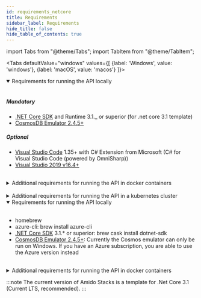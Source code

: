 ```yaml
---
id: requirements_netcore
title: Requirements
sidebar_label: Requirements
hide_title: false
hide_table_of_contents: true
---
```


import Tabs from "@theme/Tabs";
import TabItem from "@theme/TabItem";

<Tabs
defaultValue="windows"
values={[
{label: 'Windows', value: 'windows'},
{label: 'macOS', value: 'macos'}
]}>
<TabItem value="windows">
    <details open>
        <summary>Requirements for running the API locally</summary>
        <br />
        <h5>Mandatory</h5>
        <ul>
            <li><a href="https://dotnet.microsoft.com/download/dotnet-core/thank-you/sdk-3.1.403-windows-x64-installer">.NET Core SDK</a> and Runtime 3.1._ or superior (for .net core 3.1 template)</li>
            <li><a href="https://aka.ms/cosmosdb-emulator">CosmosDB Emulator 2.4.5+</a></li>
        </ul>
        <h5>Optional</h5>
        <ul>
            <li><a href="https://code.visualstudio.com/">Visual Studio Code</a> 1.35+ with C# Extension from Microsoft (C# for Visual Studio Code (powered by OmniSharp))
            </li>
            <li><a href="https://visualstudio.microsoft.com/thank-you-downloading-visual-studio/?sku=Community&rel=16">Visual Studio 2019 v16.4+</a></li>
        </ul>
    </details>
    <br />
    <details>
        <summary>Additional requirements for running the API in docker containers</summary>
        <br />
        <h5>Mandatory</h5>
        <ul>
            <li><a href="https://desktop.docker.com/win/stable/Docker%20Desktop%20Installer.exe">Docker Desktop(for Windows)</a>: Version 2.1.0.1 (37199) or superior
                <ul>
                    <li>Enable:
                        <ul>
                            <li>Kubernetes 1.14</li>
                            <li>Linux container (Not windows containers)</li>
                        </ul>
                    </li>
                    <li>Docker Engine 19.03.1+</li>
                    <li>WSL (Windows Subsystem for Linux: recommended v1, v2 is still in preview and has not been tested)
                        <ul>
                            <li>
                                <ul>
                                    <li>For running build, test and deployment scripts targeting Linux environment</li>
                                </ul>
                            </li>
                        </ul>
                    </li>
                    <li>kubectl v1.14+ (provided with docker 2.1.0.1)
                        <ul>
                            <li>Also <a
                                    href="https://kubernetes.io/docs/tasks/tools/install-kubectl/#install-kubectl-on-windows">downloaded
                                    from k8s.io</a></li>
                        </ul>
                    </li>
                </ul>
            </li>
        </ul>
    </details>
    <br />
    <details>
        <summary>Additional requirements for running the API in a kubernetes cluster</summary>
        <br />
        <ul>
            <li>NGINX ingress controller
                <ul>
                    <li>Install the ingress controller in you local cluster.</li>
                    <li>Make sure you follow the process for Bare Metal deployment described in here</li>
                </ul>
            </li>
        </ul>
    </details>
</TabItem>
<TabItem value="macos">
    <details open>
        <summary>Requirements for running the API locally</summary>
        <br />
        <ul>
            <li>homebrew</li>
            <li>azure-cli: brew install azure-cli</li>
            <li><a href="https://dotnet.microsoft.com/download/dotnet-core/thank-you/sdk-3.1.403-macos-x64-installer">.NET Core SDK</a> 3.1.* or superior: brew cask install dotnet-sdk</li>
            <li>
                <a href="https://aka.ms/cosmosdb-emulator">CosmosDB Emulator 2.4.5+</a>: Currently the Cosmos emulator can only be run on Windows. If you have an Azure subscription, you are able to use the Azure version instead
            </li>
        </ul>
    </details>
    <br />
    <details>
        <summary>Additional requirements for running the API in docker containers</summary>
        <br />
        <ul>
            <li><a href="https://desktop.docker.com/mac/stable/Docker.dmg">Docker Desktop for Mac</a></li>
            <li>kubectl: docker run --name kubectl bitnami/kubectl:latest</li>
        </ul>
    </details>
</TabItem>
</Tabs>

:::note
The current version of Amido Stacks is a template for .Net Core 3.1 (Current LTS, recommended).
:::
